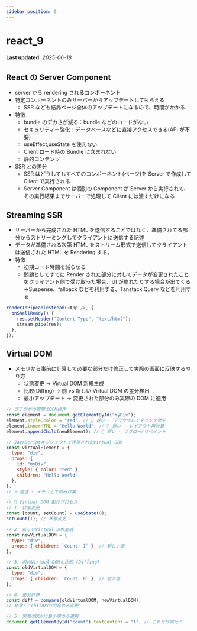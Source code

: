 ```yaml
---
sidebar_position: 9
---
```


# react_9

**Last updated:** _2025-06-18_

## React の Server Component

- server から rendering されるコンポーネント
- 特定コンポーネントのみサーバーからアップデートしてもらえる
  - SSR なども結局ページ全体のアップデートになるので、時間がかかる
- 特徴
  - bundle のデカさが減る：bundle などのロードがない
  - セキュリティー強化：データベースなどに直接アクセスできる(API が不要)
  - useEffect,useState を使えない
  - Client ロード時の Bundle に含まれない
  - 静的コンテンツ
- SSR との差分
  - SSR はどうしてもすべてのコンポーネント(ページ)を Server で作成して Client で実行される
  - Server Component は個別の Component が Server から実行されて、その実行結果までサーバーで処理して Client には渡すだけになる

## Streaming SSR

- サーバーから完成された HTML を送信することではなく、準備されてる部分からストリーミングしてクライアントに送信する記述
- データが準備される次第 HTML をストリーム形式で送信してクライアントは送信された HTML を Rendering する。
- 特徴
  - 初期ロード時間を減らせる
  - 問題としてすでに Render された部分に対してデータが変更されたことをクライアント側で受け取った場合、UI が崩れたりする場合が出てくる →Suspense、fallback などを利用する、Tanstack Query などを利用する

```javascript
renderToPipeableStream(<App />, {
  onShellReady() {
    res.setHeader("Content-Type", "text/html");
    stream.pipe(res);
  },
});
```

## Virtual DOM

- メモリから事前に計算して必要な部分だけ修正して実際の画面に反映するやり方
  - 状態変更 → Virtual DOM 新規生成
  - 比較(Diffing) → 前 vs 新しい Virtual DOM の差分検出
  - 最小アップデート → 変更された部分のみ実際の DOM に適用

```javascript
// ブラウザの実際のDOM操作
const element = document.getElementById("myDiv");
element.style.color = "red"; // 🐌 遅い - ブラウザレンダリング発生
element.innerHTML = "Hello World"; // 🐌 遅い - レイアウト再計算
element.appendChild(newElement); // 🐌 遅い - リフロー/リペイント

// JavaScriptオブジェクトで表現されたVirtual DOM
const virtualElement = {
  type: "div",
  props: {
    id: "myDiv",
    style: { color: "red" },
    children: "Hello World",
  },
};
// ⚡ 高速 - メモリ上でのみ作業

// 🔄 Virtual DOM 動作プロセス
// 1. 状態変更
const [count, setCount] = useState(0);
setCount(1); // 状態変更！

// 2. 新しいVirtual DOM生成
const newVirtualDOM = {
  type: "div",
  props: { children: `Count: 1` }, // 新しい値
};

// 3. 前のVirtual DOMと比較 (Diffing)
const oldVirtualDOM = {
  type: "div",
  props: { children: `Count: 0` }, // 前の値
};

// 4. 差分計算
const diff = compare(oldVirtualDOM, newVirtualDOM);
// 結果: "children内容のみ変更"

// 5. 実際のDOMに最小限のみ適用
document.getElementById("count").textContent = "1"; // これだけ実行！
```

